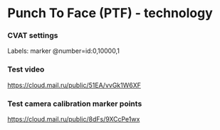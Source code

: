# Punch To Face (PTF) - technology

### CVAT settings
Labels: marker @number=id:0,10000,1

### Test video
https://cloud.mail.ru/public/51EA/vvGk1W6XF

### Test camera calibration marker points
https://cloud.mail.ru/public/8dFs/9XCcPe1wx
